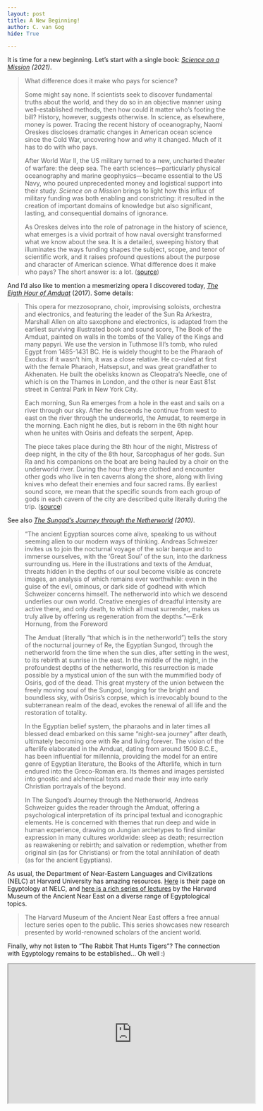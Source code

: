 ```yaml
---
layout: post
title: A New Beginning!
author: C. van Gog
hide: True

---
```


<p>It is time for a new beginning. Let’s start with a single book: <i><a href="https://book4you.org/book/12636258/55f572">Science on a Mission</a> (2021)</i>.</p>
<blockquote>
<p>What difference does it make who pays for science?</p>
<p>Some might say none. If scientists seek to discover fundamental truths about the world, and they do so in an objective manner using well-established methods, then how could it matter who’s footing the bill? History, however, suggests otherwise. In science, as elsewhere, money is power. Tracing the recent history of oceanography, Naomi Oreskes discloses dramatic changes in American ocean science since the Cold War, uncovering how and why it changed. Much of it has to do with who pays.</p>
<p>After World War II, the US military turned to a new, uncharted theater of warfare: the deep sea. The earth sciences—particularly physical oceanography and marine geophysics—became essential to the US Navy, who poured unprecedented money and logistical support into their study. <em>Science on a Mission</em> brings to light how this influx of military funding was both enabling and constricting: it resulted in the creation of important domains of knowledge but also significant, lasting, and consequential domains of ignorance.</p>
<p>As Oreskes delves into the role of patronage in the history of science, what emerges is a vivid portrait of how naval oversight transformed what we know about the sea. It is a detailed, sweeping history that illuminates the ways funding shapes the subject, scope, and tenor of scientific work, and it raises profound questions about the purpose and character of American science. What difference does it make who pays? The short answer is: a lot. (<a href="https://www.amazon.com/Science-Mission-Military-Funding-Shaped/dp/022673238X">source</a>)</p>
</blockquote>
<p>And I’d also like to mention a mesmerizing opera I discovered today, <a href="https://www.youtube.com/watch?v=Se9cBFbLDJc"><i>The Eigth Hour of Amduat</i></a> (2017). Some details:</p>
<blockquote>
<p>This opera for mezzosoprano, choir, improvising soloists, orchestra and electronics, and featuring the leader of the Sun Ra Arkestra, Marshall Allen on alto saxophone and electronics, is adapted from the earliest surviving illustrated book and sound score, The Book of the Amduat, painted on walls in the tombs of the Valley of the Kings and many papyri. We use the version in Tuthmose III’s tomb, who ruled Egypt from 1485-1431 BC. He is widely thought to be the Pharaoh of Exodus: if it wasn’t him, it was a close relative. He co-ruled at first with the female Pharaoh, Hatsepsut, and was great grandfather to Akhenaten. He built the obelisks known as Cleopatra’s Needle, one of which is on the Thames in London, and the other is near East 81st street in Central Park in New York City.</p>
<p>Each morning, Sun Ra emerges from a hole in the east and sails on a river through our sky. After he descends he continue from west to east on the river through the underworld, the Amudat, to reemerge in the morning. Each night he dies, but is reborn in the 6th night hour when he unites with Osiris and defeats the serpent, Apep.</p>
<p>The piece takes place during the 8th hour of the night, Mistress of deep night, in the city of the 8th hour, Sarcophagus of her gods. Sun Ra and his companions on the boat are being hauled by a choir on the underworld river. During the hour they are clothed and encounter other gods who live in ten caverns along the shore, along with living knives who defeat their enemies and four sacred rams. By earliest sound score, we mean that the specific sounds from each group of gods in each cavern of the city are described quite literally during the trip. (<a href="https://davesoldier.bandcamp.com/album/the-eight-hour-of-amduat">source</a>)</p>
</blockquote>
<p>See also <i><a href="https://book4you.org/book/3493357/6165a3">The Sungod’s Journey through the Netherworld</a> (2010)</i>.</p>
<blockquote>
<p>“The ancient Egyptian sources come alive, speaking to us without seeming alien to our modern ways of thinking. Andreas Schweizer invites us to join the nocturnal voyage of the solar barque and to immerse ourselves, with the ‘Great Soul’ of the sun, into the darkness surrounding us. Here in the illustrations and texts of the Amduat, threats hidden in the depths of our soul become visible as concrete images, an analysis of which remains ever worthwhile: even in the guise of the evil, ominous, or dark side of godhead with which Schweizer concerns himself. The netherworld into which we descend underlies our own world. Creative energies of dreadful intensity are active there, and only death, to which all must surrender, makes us truly alive by offering us regeneration from the depths.”―Erik Hornung, from the Foreword</p>
<p>The Amduat (literally “that which is in the netherworld”) tells the story of the nocturnal journey of Re, the Egyptian Sungod, through the netherworld from the time when the sun dies, after setting in the west, to its rebirth at sunrise in the east. In the middle of the night, in the profoundest depths of the netherworld, this resurrection is made possible by a mystical union of the sun with the mummified body of Osiris, god of the dead. This great mystery of the union between the freely moving soul of the Sungod, longing for the bright and boundless sky, with Osiris’s corpse, which is irrevocably bound to the subterranean realm of the dead, evokes the renewal of all life and the restoration of totality.</p>
<p>In the Egyptian belief system, the pharaohs and in later times all blessed dead embarked on this same “night-sea journey” after death, ultimately becoming one with Re and living forever. The vision of the afterlife elaborated in the Amduat, dating from around 1500 B.C.E., has been influential for millennia, providing the model for an entire genre of Egyptian literature, the Books of the Afterlife, which in turn endured into the Greco-Roman era. Its themes and images persisted into gnostic and alchemical texts and made their way into early Christian portrayals of the beyond.</p>
<p>In The Sungod’s Journey through the Netherworld, Andreas Schweizer guides the reader through the Amduat, offering a psychological interpretation of its principal textual and iconographic elements. He is concerned with themes that run deep and wide in human experience, drawing on Jungian archetypes to find similar expression in many cultures worldwide: sleep as death; resurrection as reawakening or rebirth; and salvation or redemption, whether from original sin (as for Christians) or from the total annihilation of death (as for the ancient Egyptians).</p>
</blockquote>
<p>As usual, the Department of Near-Eastern Languages and Civilizations (NELC) at Harvard University has amazing resources. <a href="https://nelc.fas.harvard.edu/ancient-near-eastern-studies-0">Here</a> is their page on Egyptology at NELC, and <a href="https://hmane.harvard.edu/lecture-videos">here is a rich series of lectures</a> by the Harvard Museum of the Ancient Near East on a diverse range of Egyptological topics.</p>
<blockquote>
<p>The Harvard Museum of the Ancient Near East offers a free annual lecture series open to the public. This series showcases new research presented by world-renowned scholars of the ancient world.</p>
</blockquote>
<p>Finally, why not listen to “The Rabbit That Hunts Tigers”? The connection with Egyptology remains to be established… Oh well :)</p>
<iframe width="560" height="315" src="https://www.youtube-nocookie.com/embed/oQq3Jwz0bDQ" title="YouTube video player" allowfullscreen=""></iframe>

